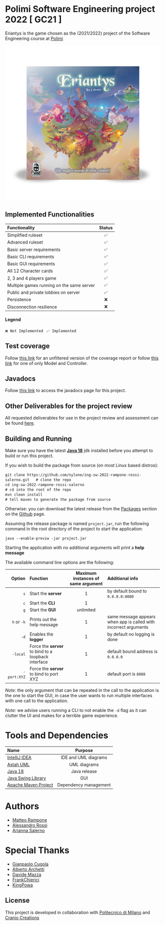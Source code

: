 # Polimi Software Engineering project 2022 [ GC21 ]

Eriantys is the game chosen as the (2021/2022) project of the Software Engineering course at
[Polimi](https://www.polimi.it)

![Icon of the game](src/main/resources/icons/IconEriantys.png)

## Implemented Functionalities

| Functionality                             | Status |
|:------------------------------------------|:------:|
| Simplified ruleset                        |   ✅    |
| Advanced ruleset                          |   ✅    |
| Basic server requirements                 |   ✅    |
| Basic CLI requirements                    |   ✅    |
| Basic GUI requirements                    |   ✅    |
| All 12 Character cards                    |   ✅    |
| 2, 3 and 4 players game                   |   ✅    |
| Multiple games running on the same server |   ✅    |
| Public and private lobbies on server      |   ✅    |
| Persistence                               |   ❌    |
| Disconnection resilience                  |   ❌    |

#### Legend

`❌ Not Implemented` &nbsp; `✅ Implemented`

## Test coverage

Follow [this link](https://nylone.github.io/ing-sw-2022-rampone-rossi-salerno/coverage-report) for an unfiltered version
of the coverage report or follow [this link](https://nylone.github.io/ing-sw-2022-rampone-rossi-salerno/filtered-coverage-report)
for one of only Model and Controller.

## Javadocs

Follow [this link](https://nylone.github.io/ing-sw-2022-rampone-rossi-salerno/javadocs) to access the javadocs page for this project.

## Other Deliverables for the project review

All requested deliverables for use in the project review and assessment can be found [here](deliverables).

## Building and Running

Make sure you have the latest [**Java 18**](https://jdk.java.net/18/) jdk installed
before you attempt to build or run this project.

If you wish to build the package from source (on most Linux based distros):

```
git clone https://github.com/nylone/ing-sw-2022-rampone-rossi-salerno.git   # clone the repo
cd ing-sw-2022-rampone-rossi-salerno                                        # cd into the root of the repo
mvn clean install                                                           # tell maven to generate the package from source
```

Otherwise: you can download the latest release from the
[Packages](https://github.com/nylone?tab=packages&repo_name=ing-sw-2022-rampone-rossi-salerno) section
on the [Github](https://github.com/nylone/ing-sw-2022-rampone-rossi-salerno) page.

Assuming the release package is named `project.jar`, run the following command in the root directory of the
project to start the application:

```
java --enable-previw -jar project.jar 
```

Starting the application with no additional arguments will print a **help message**

The available command line options are the following:

|      Option | Function                                             | Maximum instances of same argument | Additional info                                                  |
|------------:|:-----------------------------------------------------|:----------------------------------:|:-----------------------------------------------------------------|
|         `s` | Start the **server**                                 |                 1                  | by default bound to `0.0.0.0:8080`                               |
|         `c` | Start the **CLI**                                    |                 1                  |                                                                  |
|         `g` | Start the **GUI**                                    |             unlimited              |                                                                  |
| `h` or `-h` | Prints out the help message                          |                 1                  | same message appears when app is called with incorrect arguments |
|        `-d` | Enables the **logger**                               |                 1                  | by default no logging is done                                    |
|    `-local` | Force the **server** to bind to a loopback interface |                 1                  | default bound address is `0.0.0.0`                               |
| `-port:XYZ` | Force the **server** to bind to port XYZ             |                 1                  | default port is `8080`                                           |

*Note*: the only argument that can be repeated in the call to the application is the one to start the GUI, in case the
user
wants to run multiple interfaces with one call to the application.

*Note*: we advise users running a CLI to not enable the `-d` flag as it can clutter the UI and makes for a terrible
game experience.

# Tools and Dependencies

| Name                                                                   |        Purpose        |
|:-----------------------------------------------------------------------|:---------------------:|
| [IntelliJ IDEA](https://www.jetbrains.com/idea/)                       | IDE and UML diagrams  |
| [Astah UML](https://astah.net/products/astah-uml/)                     |     UML diagrams      |
| [Java 18](https://jdk.java.net/18/)                                    |     Java release      |
| [Java Swing Library](https://docs.oracle.com/javase/tutorial/uiswing/) |          GUI          |
| [Apache Maven Project](https://maven.apache.org/)                      | Dependency management |

# Authors

* [Matteo Rampone](https://github.com/nylone)
* [Alessandro Rossi](https://github.com/AlexRouge)
* [Arianna Salerno](https://github.com/4ri14)

# Special Thanks

* [Gianpaolo Cugola](https://cugola.faculty.polimi.it/home.html)
* [Alberto Archetti](https://github.com/archettialberto)
* [Davide Mazza](https://github.com/davidemazza82)
* [FrankChierici](https://github.com/FrankChierici)
* [KingPowa](https://github.com/KingPowa)

## License

This project is developed in collaboration with [Politecnico di Milano](https://www.polimi.it/) and
[Cranio Creations](https://www.craniocreations.it/)